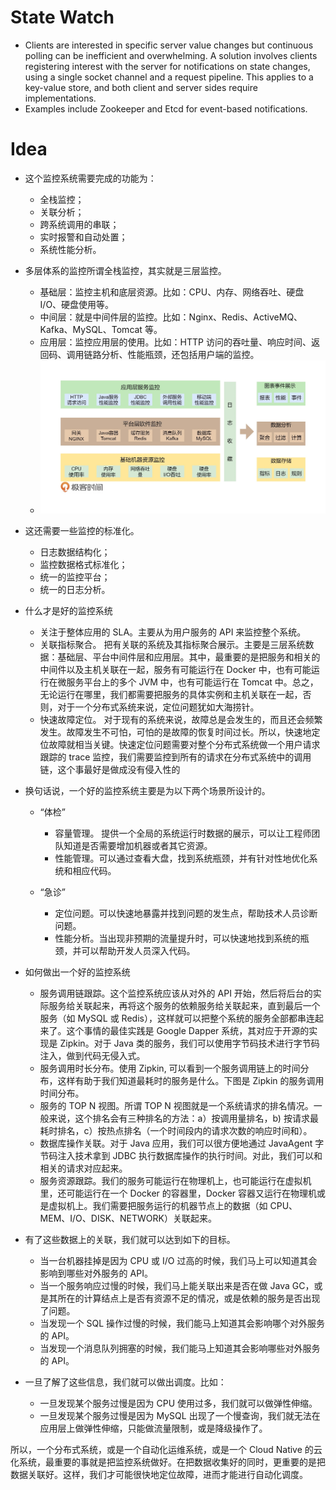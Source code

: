 # State Watch
- Clients are interested in specific server value changes but continuous polling can be inefficient and overwhelming. A solution involves clients registering interest with the server for notifications on state changes, using a single socket channel and a request pipeline. This applies to a key-value store, and both client and server sides require implementations.
- Examples include Zookeeper and Etcd for event-based notifications.
# Idea
- 这个监控系统需要完成的功能为：
  - 全栈监控；
  - 关联分析；
  - 跨系统调用的串联；
  - 实时报警和自动处置；
  - 系统性能分析。 
- 多层体系的监控所谓全栈监控，其实就是三层监控。
  - 基础层：监控主机和底层资源。比如：CPU、内存、网络吞吐、硬盘 I/O、硬盘使用等。
  - 中间层：就是中间件层的监控。比如：Nginx、Redis、ActiveMQ、Kafka、MySQL、Tomcat 等。
  - 应用层：监控应用层的使用。比如：HTTP 访问的吞吐量、响应时间、返回码、调用链路分析、性能瓶颈，还包括用户端的监控。
  - ![layers](monitoring_layers.webp)

- 这还需要一些监控的标准化。
  - 日志数据结构化；
  - 监控数据格式标准化；
  - 统一的监控平台；
  - 统一的日志分析。
- 什么才是好的监控系统
  - 关注于整体应用的 SLA。主要从为用户服务的 API 来监控整个系统。
  - 关联指标聚合。 把有关联的系统及其指标聚合展示。主要是三层系统数据：基础层、平台中间件层和应用层。其中，最重要的是把服务和相关的中间件以及主机关联在一起，服务有可能运行在 Docker 中，也有可能运行在微服务平台上的多个 JVM 中，也有可能运行在 Tomcat 中。总之，无论运行在哪里，我们都需要把服务的具体实例和主机关联在一起，否则，对于一个分布式系统来说，定位问题犹如大海捞针。
  - 快速故障定位。 对于现有的系统来说，故障总是会发生的，而且还会频繁发生。故障发生不可怕，可怕的是故障的恢复时间过长。所以，快速地定位故障就相当关键。快速定位问题需要对整个分布式系统做一个用户请求跟踪的 trace 监控，我们需要监控到所有的请求在分布式系统中的调用链，这个事最好是做成没有侵入性的
- 换句话说，一个好的监控系统主要是为以下两个场景所设计的。
  - “体检”
    - 容量管理。 提供一个全局的系统运行时数据的展示，可以让工程师团队知道是否需要增加机器或者其它资源。
    - 性能管理。可以通过查看大盘，找到系统瓶颈，并有针对性地优化系统和相应代码。

  - “急诊”
    - 定位问题。可以快速地暴露并找到问题的发生点，帮助技术人员诊断问题。
    - 性能分析。当出现非预期的流量提升时，可以快速地找到系统的瓶颈，并可以帮助开发人员深入代码。
- 如何做出一个好的监控系统

  - 服务调用链跟踪。这个监控系统应该从对外的 API 开始，然后将后台的实际服务给关联起来，再将这个服务的依赖服务给关联起来，直到最后一个服务（如 MySQL 或 Redis），这样就可以把整个系统的服务全部都串连起来了。这个事情的最佳实践是 Google Dapper 系统，其对应于开源的实现是 Zipkin。对于 Java 类的服务，我们可以使用字节码技术进行字节码注入，做到代码无侵入式。
  - 服务调用时长分布。使用 Zipkin, 可以看到一个服务调用链上的时间分布，这样有助于我们知道最耗时的服务是什么。下图是 Zipkin 的服务调用时间分布。
  - 服务的 TOP N 视图。所谓 TOP N 视图就是一个系统请求的排名情况。一般来说，这个排名会有三种排名的方法：a）按调用量排名，b) 按请求最耗时排名，c）按热点排名（一个时间段内的请求次数的响应时间和）。
  - 数据库操作关联。对于 Java 应用，我们可以很方便地通过 JavaAgent 字节码注入技术拿到 JDBC 执行数据库操作的执行时间。对此，我们可以和相关的请求对应起来。
  - 服务资源跟踪。我们的服务可能运行在物理机上，也可能运行在虚拟机里，还可能运行在一个 Docker 的容器里，Docker 容器又运行在物理机或是虚拟机上。我们需要把服务运行的机器节点上的数据（如 CPU、MEM、I/O、DISK、NETWORK）关联起来。
- 有了这些数据上的关联，我们就可以达到如下的目标。
  - 当一台机器挂掉是因为 CPU 或 I/O 过高的时候，我们马上可以知道其会影响到哪些对外服务的 API。
  - 当一个服务响应过慢的时候，我们马上能关联出来是否在做 Java GC，或是其所在的计算结点上是否有资源不足的情况，或是依赖的服务是否出现了问题。
  - 当发现一个 SQL 操作过慢的时候，我们能马上知道其会影响哪个对外服务的 API。
  - 当发现一个消息队列拥塞的时候，我们能马上知道其会影响哪些对外服务的 API。

- 一旦了解了这些信息，我们就可以做出调度。比如：
  - 一旦发现某个服务过慢是因为 CPU 使用过多，我们就可以做弹性伸缩。
  - 一旦发现某个服务过慢是因为 MySQL 出现了一个慢查询，我们就无法在应用层上做弹性伸缩，只能做流量限制，或是降级操作了。

所以，一个分布式系统，或是一个自动化运维系统，或是一个 Cloud Native 的云化系统，最重要的事就是把监控系统做好。在把数据收集好的同时，更重要的是把数据关联好。这样，我们才可能很快地定位故障，进而才能进行自动化调度。